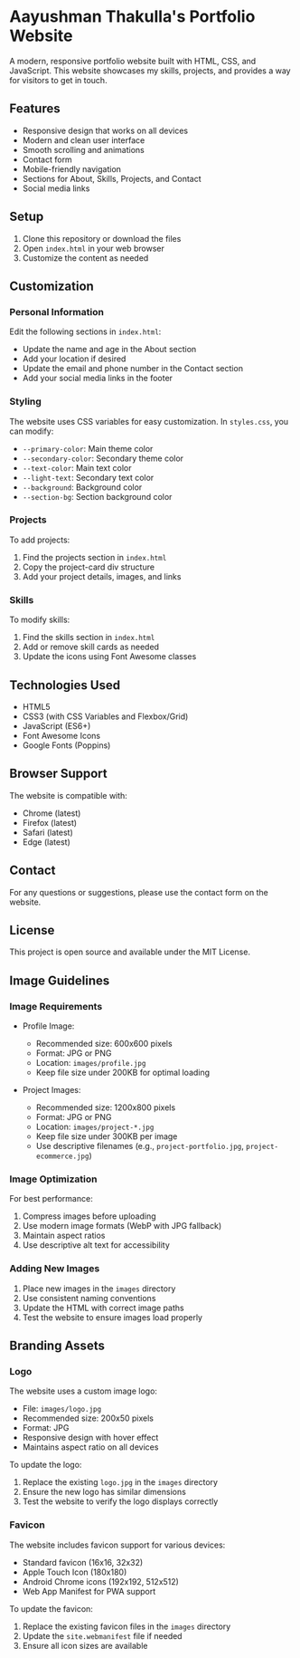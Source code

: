 # Aayushman Thakulla's Portfolio Website

A modern, responsive portfolio website built with HTML, CSS, and JavaScript. This website showcases my skills, projects, and provides a way for visitors to get in touch.

## Features

- Responsive design that works on all devices
- Modern and clean user interface
- Smooth scrolling and animations
- Contact form
- Mobile-friendly navigation
- Sections for About, Skills, Projects, and Contact
- Social media links

## Setup

1. Clone this repository or download the files
2. Open `index.html` in your web browser
3. Customize the content as needed

## Customization

### Personal Information
Edit the following sections in `index.html`:
- Update the name and age in the About section
- Add your location if desired
- Update the email and phone number in the Contact section
- Add your social media links in the footer

### Styling
The website uses CSS variables for easy customization. In `styles.css`, you can modify:
- `--primary-color`: Main theme color
- `--secondary-color`: Secondary theme color
- `--text-color`: Main text color
- `--light-text`: Secondary text color
- `--background`: Background color
- `--section-bg`: Section background color

### Projects
To add projects:
1. Find the projects section in `index.html`
2. Copy the project-card div structure
3. Add your project details, images, and links

### Skills
To modify skills:
1. Find the skills section in `index.html`
2. Add or remove skill cards as needed
3. Update the icons using Font Awesome classes

## Technologies Used

- HTML5
- CSS3 (with CSS Variables and Flexbox/Grid)
- JavaScript (ES6+)
- Font Awesome Icons
- Google Fonts (Poppins)

## Browser Support

The website is compatible with:
- Chrome (latest)
- Firefox (latest)
- Safari (latest)
- Edge (latest)

## Contact

For any questions or suggestions, please use the contact form on the website.

## License

This project is open source and available under the MIT License.

## Image Guidelines

### Image Requirements
- Profile Image:
  - Recommended size: 600x600 pixels
  - Format: JPG or PNG
  - Location: `images/profile.jpg`
  - Keep file size under 200KB for optimal loading

- Project Images:
  - Recommended size: 1200x800 pixels
  - Format: JPG or PNG
  - Location: `images/project-*.jpg`
  - Keep file size under 300KB per image
  - Use descriptive filenames (e.g., `project-portfolio.jpg`, `project-ecommerce.jpg`)

### Image Optimization
For best performance:
1. Compress images before uploading
2. Use modern image formats (WebP with JPG fallback)
3. Maintain aspect ratios
4. Use descriptive alt text for accessibility

### Adding New Images
1. Place new images in the `images` directory
2. Use consistent naming conventions
3. Update the HTML with correct image paths
4. Test the website to ensure images load properly

## Branding Assets

### Logo
The website uses a custom image logo:
- File: `images/logo.jpg`
- Recommended size: 200x50 pixels
- Format: JPG
- Responsive design with hover effect
- Maintains aspect ratio on all devices

To update the logo:
1. Replace the existing `logo.jpg` in the `images` directory
2. Ensure the new logo has similar dimensions
3. Test the website to verify the logo displays correctly

### Favicon
The website includes favicon support for various devices:
- Standard favicon (16x16, 32x32)
- Apple Touch Icon (180x180)
- Android Chrome icons (192x192, 512x512)
- Web App Manifest for PWA support

To update the favicon:
1. Replace the existing favicon files in the `images` directory
2. Update the `site.webmanifest` file if needed
3. Ensure all icon sizes are available 